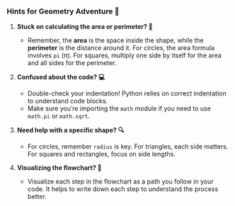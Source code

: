 ### Hints for Geometry Adventure 🚀

1. **Stuck on calculating the area or perimeter? 🤔**
   - Remember, the **area** is the space inside the shape, while the **perimeter** is the distance around it. For circles, the area formula involves `pi` (π). For squares, multiply one side by itself for the area and all sides for the perimeter.

2. **Confused about the code? 💻**
   - Double-check your indentation! Python relies on correct indentation to understand code blocks.
   - Make sure you’re importing the `math` module if you need to use `math.pi` or `math.sqrt`.

3. **Need help with a specific shape? 🔍**
   - For circles, remember `radius` is key. For triangles, each side matters. For squares and rectangles, focus on side lengths.

4. **Visualizing the flowchart? 🌈**
   - Visualize each step in the flowchart as a path you follow in your code. It helps to write down each step to understand the process better.
